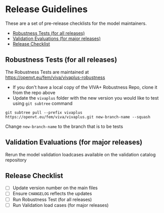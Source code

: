 # Release Guidelines 

These are a set of pre-release checklists for the model maintainers.

  - [Robustness Tests (for all releases)](#robustness-tests-for-all-releases)
  - [Validation Evaluations (for major releases)](#validation-evaluations-for-major-releases)
  - [Release Checklist](#release-checklist)

## Robustness Tests (for all releases)

The Robustness Tests are maintained at https://openvt.eu/fem/viva/vivaplus-robustness

- If you don't have a local copy of the VIVA+ Robustness Repo, clone it from the repo above
- Update the `vivaplus` folder with the new version you would like to test using `git subtree` command

```
git subtree pull --prefix vivaplus https://openvt.eu/fem/viva/vivaplus.git new-branch-name --squash
```

Change `new-branch-name` to the branch that is to be tests

## Validation Evaluations (for major releases)

Rerun the model validation loadcases available on the validation catalog repository


## Release Checklist

- [ ] Update version number on the main files
- [ ] Ensure `CHANGELOG` reflects the updates
- [ ] Run Robustness Test (for all releases)
- [ ] Run Validation load cases (for major releases)